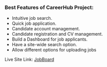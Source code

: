  
### Best Features of CareerHub Project: ###

* Intuitive job search.
* Quick job application. 
* Candidate account management.
* Candidate registration and CV management. 
* Build a Dashboard for job applicants.
* Have a site-wide search option.
*  Allow different options for uploading jobs




Live Site Link: [JobBoard](https://silly-tanuki-b1c27e.netlify.app/)